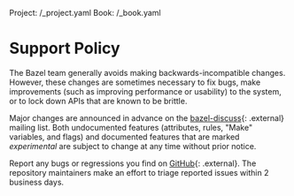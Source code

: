 Project: /_project.yaml
Book: /_book.yaml

# Support Policy

The Bazel team generally avoids making backwards-incompatible changes. However,
these changes are sometimes necessary to fix bugs, make improvements (such as
improving performance or usability) to the system, or to lock down APIs that
are known to be brittle.

Major changes are announced in advance on the
[bazel-discuss](https://groups.google.com/forum/#!forum/bazel-discuss){: .external} mailing
list. Both undocumented features (attributes, rules, "Make" variables, and
flags) and documented features that are marked *experimental* are subject to
change at any time without prior notice.

Report any bugs or regressions you find on
[GitHub](https://github.com/bazelbuild/bazel/issues){: .external}. The repository maintainers
make an effort to triage reported issues within 2 business days.
